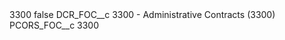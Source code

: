 <?xml version="1.0" encoding="UTF-8"?>
<CustomMetadata xmlns="http://soap.sforce.com/2006/04/metadata" xmlns:xsi="http://www.w3.org/2001/XMLSchema-instance" xmlns:xsd="http://www.w3.org/2001/XMLSchema">
    <label>3300</label>
    <protected>false</protected>
    <values>
        <field>DCR_FOC__c</field>
        <value xsi:type="xsd:string">3300 - Administrative Contracts (3300)</value>
    </values>
    <values>
        <field>PCORS_FOC__c</field>
        <value xsi:type="xsd:string">3300</value>
    </values>
</CustomMetadata>
